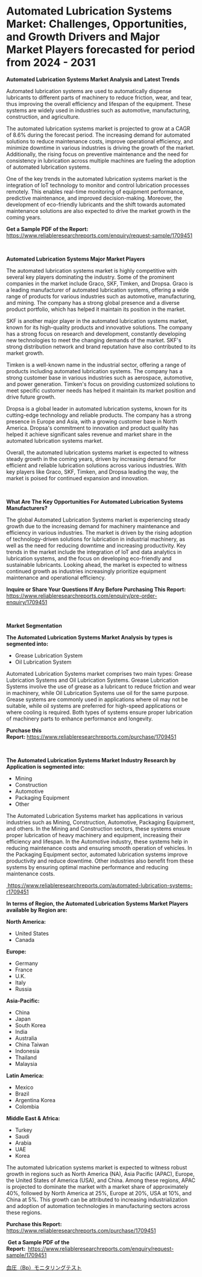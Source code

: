<p><h1>Automated Lubrication Systems Market: Challenges, Opportunities, and Growth Drivers and Major Market Players forecasted for period from 2024 - 2031</h1></p><p><strong>Automated Lubrication Systems Market Analysis and Latest Trends</strong></p>
<p><p>Automated lubrication systems are used to automatically dispense lubricants to different parts of machinery to reduce friction, wear, and tear, thus improving the overall efficiency and lifespan of the equipment. These systems are widely used in industries such as automotive, manufacturing, construction, and agriculture.</p><p>The automated lubrication systems market is projected to grow at a CAGR of 8.6% during the forecast period. The increasing demand for automated solutions to reduce maintenance costs, improve operational efficiency, and minimize downtime in various industries is driving the growth of the market. Additionally, the rising focus on preventive maintenance and the need for consistency in lubrication across multiple machines are fueling the adoption of automated lubrication systems.</p><p>One of the key trends in the automated lubrication systems market is the integration of IoT technology to monitor and control lubrication processes remotely. This enables real-time monitoring of equipment performance, predictive maintenance, and improved decision-making. Moreover, the development of eco-friendly lubricants and the shift towards automated maintenance solutions are also expected to drive the market growth in the coming years.</p></p>
<p><strong>Get a Sample PDF of the Report:&nbsp;</strong> <a href="https://www.reliableresearchreports.com/enquiry/request-sample/1709451">https://www.reliableresearchreports.com/enquiry/request-sample/1709451</a></p>
<p>&nbsp;</p>
<p><strong>Automated Lubrication Systems Major Market Players</strong></p>
<p><p>The automated lubrication systems market is highly competitive with several key players dominating the industry. Some of the prominent companies in the market include Graco, SKF, Timken, and Dropsa. Graco is a leading manufacturer of automated lubrication systems, offering a wide range of products for various industries such as automotive, manufacturing, and mining. The company has a strong global presence and a diverse product portfolio, which has helped it maintain its position in the market.</p><p>SKF is another major player in the automated lubrication systems market, known for its high-quality products and innovative solutions. The company has a strong focus on research and development, constantly developing new technologies to meet the changing demands of the market. SKF's strong distribution network and brand reputation have also contributed to its market growth.</p><p>Timken is a well-known name in the industrial sector, offering a range of products including automated lubrication systems. The company has a strong customer base in various industries such as aerospace, automotive, and power generation. Timken's focus on providing customized solutions to meet specific customer needs has helped it maintain its market position and drive future growth.</p><p>Dropsa is a global leader in automated lubrication systems, known for its cutting-edge technology and reliable products. The company has a strong presence in Europe and Asia, with a growing customer base in North America. Dropsa's commitment to innovation and product quality has helped it achieve significant sales revenue and market share in the automated lubrication systems market.</p><p>Overall, the automated lubrication systems market is expected to witness steady growth in the coming years, driven by increasing demand for efficient and reliable lubrication solutions across various industries. With key players like Graco, SKF, Timken, and Dropsa leading the way, the market is poised for continued expansion and innovation.</p></p>
<p>&nbsp;</p>
<p><strong>What Are The Key Opportunities For Automated Lubrication Systems Manufacturers?</strong></p>
<p><p>The global Automated Lubrication Systems market is experiencing steady growth due to the increasing demand for machinery maintenance and efficiency in various industries. The market is driven by the rising adoption of technology-driven solutions for lubrication in industrial machinery, as well as the need for reducing downtime and increasing productivity. Key trends in the market include the integration of IoT and data analytics in lubrication systems, and the focus on developing eco-friendly and sustainable lubricants. Looking ahead, the market is expected to witness continued growth as industries increasingly prioritize equipment maintenance and operational efficiency.</p></p>
<p><strong>Inquire or Share Your Questions If Any Before Purchasing This Report:</strong> <a href="https://www.reliableresearchreports.com/enquiry/pre-order-enquiry/1709451">https://www.reliableresearchreports.com/enquiry/pre-order-enquiry/1709451</a></p>
<p>&nbsp;</p>
<p><strong>Market Segmentation</strong></p>
<p><strong>The Automated Lubrication Systems Market Analysis by types is segmented into:</strong></p>
<p><ul><li>Grease Lubrication System</li><li>Oil Lubrication System</li></ul></p>
<p><p>Automated Lubrication Systems market comprises two main types: Grease Lubrication Systems and Oil Lubrication Systems. Grease Lubrication Systems involve the use of grease as a lubricant to reduce friction and wear in machinery, while Oil Lubrication Systems use oil for the same purpose. Grease systems are commonly used in applications where oil may not be suitable, while oil systems are preferred for high-speed applications or where cooling is required. Both types of systems ensure proper lubrication of machinery parts to enhance performance and longevity.</p></p>
<p><strong>Purchase this Report:&nbsp;</strong><a href="https://www.reliableresearchreports.com/purchase/1709451">https://www.reliableresearchreports.com/purchase/1709451</a></p>
<p>&nbsp;</p>
<p><strong>The Automated Lubrication Systems Market Industry Research by Application is segmented into:</strong></p>
<p><ul><li>Mining</li><li>Construction</li><li>Automotive</li><li>Packaging Equipment</li><li>Other</li></ul></p>
<p><p>The Automated Lubrication Systems market has applications in various industries such as Mining, Construction, Automotive, Packaging Equipment, and others. In the Mining and Construction sectors, these systems ensure proper lubrication of heavy machinery and equipment, increasing their efficiency and lifespan. In the Automotive industry, these systems help in reducing maintenance costs and ensuring smooth operation of vehicles. In the Packaging Equipment sector, automated lubrication systems improve productivity and reduce downtime. Other industries also benefit from these systems by ensuring optimal machine performance and reducing maintenance costs.</p></p>
<p><a href="https://www.reliableresearchreports.com/automated-lubrication-systems-r1709451">&nbsp;https://www.reliableresearchreports.com/automated-lubrication-systems-r1709451</a></p>
<p><strong>In terms of Region, the Automated Lubrication Systems Market Players available by Region are:</strong></p>
<p>
    <p> <strong> North America: </strong>
        <ul>
            <li>United States</li>
            <li>Canada</li>
        </ul>
        </p> 
    <p> <strong> Europe: </strong>
        <ul>
            <li>Germany</li>
            <li>France</li>
            <li>U.K.</li>
            <li>Italy</li>
            <li>Russia</li>
        </ul>
        </p> 
    <p> <strong> Asia-Pacific: </strong>
        <ul>
            <li>China</li>
            <li>Japan</li>
            <li>South Korea</li>
            <li>India</li>
            <li>Australia</li>
            <li>China Taiwan</li>
            <li>Indonesia</li>
            <li>Thailand</li>
            <li>Malaysia</li>
        </ul>
        </p> 
    <p> <strong> Latin America: </strong>
        <ul>
            <li>Mexico</li>
            <li>Brazil</li>
            <li>Argentina Korea</li>
            <li>Colombia</li>
        </ul>
        </p> 
    <p> <strong> Middle East & Africa: </strong>
        <ul>
            <li>Turkey</li>
            <li>Saudi</li>
            <li>Arabia</li>
            <li>UAE</li>
            <li>Korea</li>
        </ul>
    </p>
    </p>
<p><p>The automated lubrication systems market is expected to witness robust growth in regions such as North America (NA), Asia Pacific (APAC), Europe, the United States of America (USA), and China. Among these regions, APAC is projected to dominate the market with a market share of approximately 40%, followed by North America at 25%, Europe at 20%, USA at 10%, and China at 5%. This growth can be attributed to increasing industrialization and adoption of automation technologies in manufacturing sectors across these regions.</p></p>
<p><strong>Purchase this Report: </strong><a href="https://www.reliableresearchreports.com/purchase/1709451">https://www.reliableresearchreports.com/purchase/1709451</a></p>
<p>&nbsp;<strong>Get a Sample PDF of the Report:&nbsp;&nbsp;</strong><a href="https://www.reliableresearchreports.com/enquiry/request-sample/1709451">https://www.reliableresearchreports.com/enquiry/request-sample/1709451</a></p>
<p><strong></strong></p>
<p><p><a href="https://medium.com/@chloekessler01/%E8%A1%80%E5%9C%A7-bp-%E3%83%A2%E3%83%8B%E3%82%BF%E3%83%AA%E3%83%B3%E3%82%B0%E3%83%86%E3%82%B9%E3%83%88%E5%B8%82%E5%A0%B4-%E7%A8%AE%E9%A1%9E-%E5%BF%9C%E7%94%A8-%E5%9C%B0%E7%90%86%E3%81%AB%E3%82%88%E3%82%8B%E5%8C%85%E6%8B%AC%E7%9A%84%E3%81%AA%E8%A9%95%E4%BE%A1-01e2ad292c5c">血圧（Bp）モニタリングテスト</a></p></p>